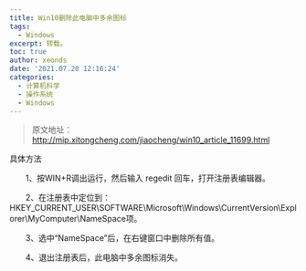 ```yaml
---
title: Win10删除此电脑中多余图标
tags:
  - Windows
excerpt: 转载。
toc: true
author: xeonds
date: '2021.07.20 12:16:24'
categories:
  - 计算机科学
  - 操作系统
  - Windows
---
```


>原文地址：<http://mip.xitongcheng.com/jiaocheng/win10_article_11699.html>

具体方法

　　1、按WIN+R调出运行，然后输入 regedit 回车，打开注册表编辑器。

　　2、在注册表中定位到：HKEY_CURRENT_USER\SOFTWARE\Microsoft\Windows\CurrentVersion\Explorer\MyComputer\NameSpace项。

　　3、选中“NameSpace”后，在右键窗口中删除所有值。

　　4、退出注册表后，此电脑中多余图标消失。

